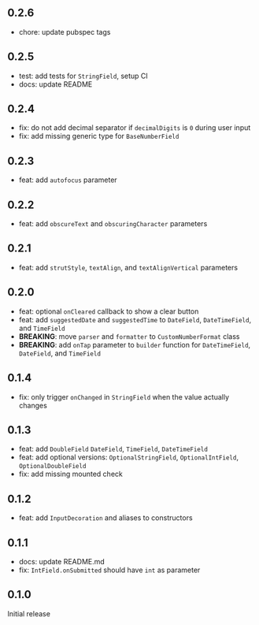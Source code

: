 ## 0.2.6

- chore: update pubspec tags

## 0.2.5

- test: add tests for `StringField`, setup CI
- docs: update README

## 0.2.4

- fix: do not add decimal separator if `decimalDigits` is `0` during user input
- fix: add missing generic type for `BaseNumberField`

## 0.2.3

- feat: add `autofocus` parameter

## 0.2.2

- feat: add `obscureText` and `obscuringCharacter` parameters

## 0.2.1

- feat: add `strutStyle`, `textAlign`, and `textAlignVertical` parameters

## 0.2.0

- feat: optional `onCleared` callback to show a clear button
- feat: add `suggestedDate` and `suggestedTime` to `DateField`, `DateTimeField`, and `TimeField`
- **BREAKING**: move `parser` and `formatter` to `CustomNumberFormat` class
- **BREAKING**: add `onTap` parameter to `builder` function for `DateTimeField`, `DateField`, and `TimeField`

## 0.1.4

- fix: only trigger `onChanged` in `StringField` when the value actually changes

## 0.1.3

- feat: add `DoubleField` `DateField`, `TimeField`, `DateTimeField`
- feat: add optional versions: `OptionalStringField`, `OptionalIntField`, `OptionalDoubleField`
- fix: add missing mounted check

## 0.1.2

- feat: add `InputDecoration` and aliases to constructors

## 0.1.1

- docs: update README.md
- fix: `IntField.onSubmitted` should have `int` as parameter

## 0.1.0

Initial release
